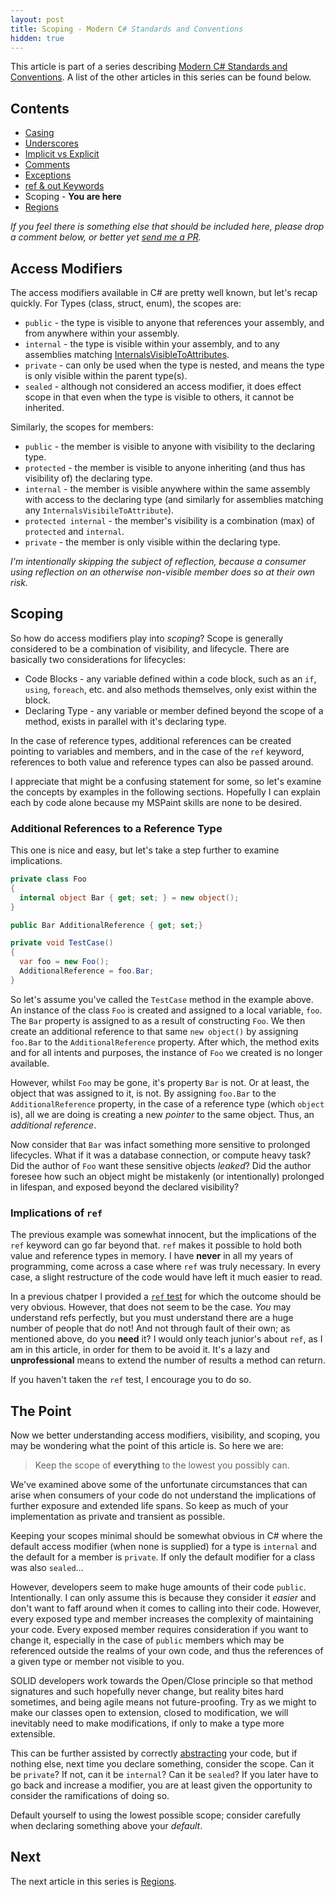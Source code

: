 ```yaml
---
layout: post
title: Scoping - Modern C# Standards and Conventions
hidden: true
---
```


This article is part of a series describing [Modern C# Standards and Conventions](http://blog.devbot.net/standards). A list of the other articles in this series can be found below.

## Contents

* [Casing](http://blog.devbot.net/conventions-casing)
* [Underscores](http://blog.devbot.net/conventions-underscores)
* [Implicit vs Explicit](http://blog.devbot.net/conventions-implicit)
* [Comments](http://blog.devbot.net/conventions-comments)
* [Exceptions](http://blog.devbot.net/conventions-exceptions)
* [ref & out Keywords](http://blog.devbot.net/conventions-refs)
* Scoping - **You are here**
* [Regions](http://blog.devbot.net/conventions-regions)

_If you feel there is something else that should be included here, please drop a comment below, or better yet [send me a PR](https://github.com/smudge202/smudge202.github.io)._

## Access Modifiers

The access modifiers available in C# are pretty well known, but let's recap quickly. For Types (class, struct, enum), the scopes are:

* `public` - the type is visible to anyone that references your assembly, and from anywhere within your assembly.
* `internal` - the type is visible within your assembly, and to any assemblies matching [InternalsVisibleToAttributes](https://msdn.microsoft.com/en-us/library/system.runtime.compilerservices.internalsvisibletoattribute(v=vs.110).aspx).
* `private` - can only be used when the type is nested, and means the type is only visible within the parent type(s).
* `sealed` - although not considered an access modifier, it does effect scope in that even when the type is visible to others, it cannot be inherited.

Similarly, the scopes for members:

* `public` - the member is visible to anyone with visibility to the declaring type.
* `protected` - the member is visible to anyone inheriting (and thus has visibility of) the declaring type.
* `internal` - the member is visible anywhere within the same assembly with access to the declaring type (and similarly for assemblies matching any `InternalsVisibileToAttribute`).
* `protected internal` - the member's visibility is a combination (max) of `protected` and `internal`.
* `private` - the member is only visible within the declaring type.

_I'm intentionally skipping the subject of reflection, because a consumer using reflection on an otherwise non-visible member does so at their own risk._

## Scoping

So how do access modifiers play into _scoping_? Scope is generally considered to be a combination of visibility, and lifecycle. There are basically two considerations for lifecycles:

* Code Blocks - any variable defined within a code block, such as an `if`, `using`, `foreach`, etc. and also methods themselves, only exist within the block.
* Declaring Type - any variable or member defined beyond the scope of a method, exists in parallel with it's declaring type.

In the case of reference types, additional references can be created pointing to variables and members, and in the case of the `ref` keyword, references to both value and reference types can also be passed around.

I appreciate that might be a confusing statement for some, so let's examine the concepts by examples in the following sections. Hopefully I can explain each by code alone because my MSPaint skills are none to be desired.

### Additional References to a Reference Type

This one is nice and easy, but let's take a step further to examine implications.

```c#
private class Foo
{
  internal object Bar { get; set; } = new object();
}

public Bar AdditionalReference { get; set;}

private void TestCase()
{
  var foo = new Foo();
  AdditionalReference = foo.Bar;
}
```

So let's assume you've called the `TestCase` method in the example above. An instance of the class `Foo` is created and assigned to a local variable, `foo`. The `Bar` property is assigned to as a result of constructing `Foo`. We then create an additional reference to that same `new object()` by assigning `foo.Bar` to the `AdditionalReference` property. After which, the method exits and for all intents and purposes, the instance of `Foo` we created is no longer available.

However, whilst `Foo` may be gone, it's property `Bar` is not. Or at least, the object that was assigned to it, is not. By assigning `foo.Bar` to the `AdditionalReference` property, in the case of a reference type (which `object` is), all we are doing is creating a new _pointer_ to the same object. Thus, an _additional reference_.

Now consider that `Bar` was infact something more sensitive to prolonged lifecycles. What if it was a database connection, or compute heavy task? Did the author of `Foo` want these sensitive objects _leaked_? Did the author foresee how such an object might be mistakenly (or intentionally) prolonged in lifespan, and exposed beyond the declared visibility?

### Implications of `ref`

The previous example was somewhat innocent, but the implications of the `ref` keyword can go far beyond that. `ref` makes it possible to hold both value and reference types in memory. I have **never** in all my years of programming, come across a case where `ref` was truly necessary. In every case, a slight restructure of the code would have left it much easier to read.

In a previous chatper I provided a [`ref` test](http://blog.devbot.net/conventions-refs/#test) for which the outcome should be very obvious. However, that does not seem to be the case. _You_ may understand refs perfectly, but you must understand there are a huge number of people that do not! And not through fault of their own; as mentioned above, do you **need** it? I would only teach junior's about `ref`, as I am in this article, in order for them to be avoid it. It's a lazy and **unprofessional** means to extend the number of results a method can return.

If you haven't taken the `ref` test, I encourage you to do so.

## The Point

Now we better understanding access modifiers, visibility, and scoping, you may be wondering what the point of this article is. So here we are:

> Keep the scope of **everything** to the lowest you possibly can.

We've examined above some of the unfortunate circumstances that can arise when consumers of your code do not understand the implications of further exposure and extended life spans. So keep as much of your implementation as private and transient as possible.

Keeping your scopes minimal should be somewhat obvious in C# where the default access modifier (when none is supplied) for a type is `internal` and the default for a member is `private`. If only the default modifier for a class was also `sealed`...

However, developers seem to make huge amounts of their code `public`. Intentionally. I can only assume this is because they consider it _easier_ and don't want to faff around when it comes to calling into their code. However, every exposed type and member increases the complexity of maintaining your code. Every exposed member requires consideration if you want to change it, especially in the case of `public` members which may be referenced outside the realms of your own code, and thus the references of a given type or member not visible to you.

SOLID developers work towards the Open/Close principle so that method signatures and such hopefully never change, but reality bites hard sometimes, and being agile means not future-proofing. Try as we might to make our classes open to extension, closed to modification, we will inevitably need to make modifications, if only to make a type more extensible.

This can be further assisted by correctly [abstracting](http://blog.devbot.net/abstracting) your code, but if nothing else, next time you declare something, consider the scope. Can it be `private`? If not, can it be `internal`? Can it be `sealed`? If you later have to go back and increase a modifier, you are at least given the opportunity to consider the ramifications of doing so.

Default yourself to using the lowest possible scope; consider carefully when declaring something above your _default_.

## Next

The next article in this series is [Regions](http://blog.devbot.net/conventions-regions).

